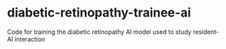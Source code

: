 # diabetic-retinopathy-trainee-ai
Code for training the diabetic retinopathy AI model used to study resident-AI interaction
